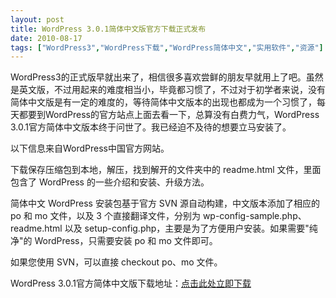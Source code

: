 ```yaml
---
layout: post
title: WordPress 3.0.1简体中文版官方下载正式发布		
date: 2010-08-17
tags: ["WordPress3","WordPress下载","WordPress简体中文","实用软件","资源"]
---
```


WordPress3的正式版早就出来了，相信很多喜欢尝鲜的朋友早就用上了吧。虽然是英文版，不过用起来的难度相当小，毕竟都习惯了，不过对于初学者来说，没有简体中文版是有一定的难度的，等待简体中文版本的出现也都成为一个习惯了，每天都要到WordPress的官方站点上面去看一下，总算没有白费力气，WordPress 3.0.1官方简体中文版本终于问世了。我已经迫不及待的想要立马安装了。

以下信息来自WordPress中国官方网站。

下载保存压缩包到本地，解压，找到解开的文件夹中的 readme.html 文件，里面包含了 WordPress 的一些介绍和安装、升级方法。

简体中文 WordPress 安装包基于官方 SVN 源自动构建，中文版本添加了相应的 po 和 mo 文件，以及 3 个直接翻译文件，分别为 wp-config-sample.php、readme.html 以及 setup-config.php，主要是为了方便用户安装。如果需要"纯净"的 WordPress，只需要安装 po 和 mo 文件即可。

如果您使用 SVN，可以直接 checkout po、mo 文件。

WordPress 3.0.1官方简体中文版下载地址：<a href="http://cn.wordpress.org/wordpress-3.0.1-zh_CN.zip" target="_blank">点击此处立即下载</a>		